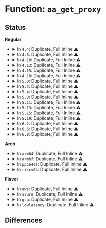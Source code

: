 # Function: <code>aa_get_proxy</code>

## Status
<b>Regular</b>
<ul>
<li>
<details>
<summary>In <code>4.4</code>: Duplicate, Full Inline ⚠️</summary>

**Collision:** Static Duplication

**Inline:** Full

**Transformation:** False

**Instances:**

```
In security/apparmor/apparmorfs.c (ffffffff81375568)
Location: security/apparmor/include/label.h:486
Inline: True
Inline callers:
  - security/apparmor/apparmorfs.c:create_profile_file
```
```
In security/apparmor/policy.c (ffffffff8137faa0)
Location: security/apparmor/include/label.h:486
Inline: True
Inline callers:
  - security/apparmor/policy.c:aa_alloc_profile
```
```
In security/apparmor/label.c (ffffffff81389c1e)
Location: security/apparmor/include/label.h:486
Inline: True
Inline callers:
  - security/apparmor/label.c:__proxy_share
  - security/apparmor/label.c:aa_label_alloc
```
</details>
</li>
<li>
<details>
<summary>In <code>4.8</code>: Duplicate, Full Inline ⚠️</summary>

**Collision:** Static Duplication

**Inline:** Full

**Transformation:** False

**Instances:**

```
In security/apparmor/apparmorfs.c (ffffffff813aeb3d)
Location: security/apparmor/include/label.h:486
Inline: True
Inline callers:
  - security/apparmor/apparmorfs.c:__aa_fs_profile_mkdir
  - security/apparmor/apparmorfs.c:create_profile_file
  - security/apparmor/apparmorfs.c:rawdata_open
```
```
In security/apparmor/policy.c (ffffffff813b945c)
Location: security/apparmor/include/label.h:486
Inline: True
Inline callers:
  - security/apparmor/policy.c:aa_alloc_profile
```
```
In security/apparmor/label.c (ffffffff813c4fb2)
Location: security/apparmor/include/label.h:486
Inline: True
Inline callers:
  - security/apparmor/label.c:aa_label_alloc
  - security/apparmor/label.c:__proxy_share
```
</details>
</li>
<li>
<details>
<summary>In <code>4.10</code>: Duplicate, Full Inline ⚠️</summary>

**Collision:** Static Duplication

**Inline:** Full

**Transformation:** False

**Instances:**

```
In security/apparmor/apparmorfs.c (ffffffff813c5c11)
Location: security/apparmor/include/label.h:486
Inline: True
Inline callers:
  - security/apparmor/apparmorfs.c:__aa_fs_profile_mkdir
  - security/apparmor/apparmorfs.c:create_profile_file
```
```
In security/apparmor/policy.c (ffffffff813d081c)
Location: security/apparmor/include/label.h:486
Inline: True
Inline callers:
  - security/apparmor/policy.c:aa_alloc_profile
```
```
In security/apparmor/label.c (ffffffff813dc602)
Location: security/apparmor/include/label.h:486
Inline: True
Inline callers:
  - security/apparmor/label.c:aa_label_alloc
  - security/apparmor/label.c:__proxy_share
```
</details>
</li>
<li>
<details>
<summary>In <code>4.13</code>: Duplicate, Full Inline ⚠️</summary>

**Collision:** Static Duplication

**Inline:** Full

**Transformation:** False

**Instances:**

```
In security/apparmor/apparmorfs.c (ffffffff813d8c5e)
Location: security/apparmor/include/label.h:426
Inline: True
Inline callers:
  - security/apparmor/apparmorfs.c:create_profile_file
```
```
In security/apparmor/policy.c (ffffffff813e3df0)
Location: security/apparmor/include/label.h:426
Inline: True
Inline callers:
  - security/apparmor/policy.c:aa_alloc_profile
```
```
In security/apparmor/label.c (ffffffff813ed18f)
Location: security/apparmor/include/label.h:426
Inline: True
Inline callers:
  - security/apparmor/label.c:aa_label_alloc
  - security/apparmor/label.c:__proxy_share
```
</details>
</li>
<li>
<details>
<summary>In <code>4.15</code>: Duplicate, Full Inline ⚠️</summary>

**Collision:** Static Duplication

**Inline:** Full

**Transformation:** False

**Instances:**

```
In security/apparmor/apparmorfs.c (ffffffff81402764)
Location: security/apparmor/include/label.h:426
Inline: True
Inline callers:
  - security/apparmor/apparmorfs.c:__aafs_profile_mkdir
  - security/apparmor/apparmorfs.c:__aafs_profile_mkdir
  - security/apparmor/apparmorfs.c:__aafs_profile_mkdir
  - security/apparmor/apparmorfs.c:create_profile_file
```
```
In security/apparmor/policy.c (ffffffff8140abd4)
Location: security/apparmor/include/label.h:426
Inline: True
Inline callers:
  - security/apparmor/policy.c:aa_alloc_profile
```
```
In security/apparmor/label.c (ffffffff81414b9b)
Location: security/apparmor/include/label.h:426
Inline: True
Inline callers:
  - security/apparmor/label.c:aa_label_alloc
  - security/apparmor/label.c:__proxy_share
```
</details>
</li>
<li>
<details>
<summary>In <code>4.18</code>: Duplicate, Full Inline ⚠️</summary>

**Collision:** Static Duplication

**Inline:** Full

**Transformation:** False

**Instances:**

```
In security/apparmor/apparmorfs.c (ffffffff81433786)
Location: security/apparmor/include/label.h:454
Inline: True
Inline callers:
  - security/apparmor/apparmorfs.c:__aafs_profile_mkdir
  - security/apparmor/apparmorfs.c:__aafs_profile_mkdir
  - security/apparmor/apparmorfs.c:__aafs_profile_mkdir
  - security/apparmor/apparmorfs.c:create_profile_file
```
```
In security/apparmor/policy.c (ffffffff8143c49b)
Location: security/apparmor/include/label.h:454
Inline: True
Inline callers:
  - security/apparmor/policy.c:aa_alloc_profile
```
```
In security/apparmor/label.c (ffffffff81446f9e)
Location: security/apparmor/include/label.h:454
Inline: True
Inline callers:
  - security/apparmor/label.c:aa_label_alloc
  - security/apparmor/label.c:__proxy_share
```
</details>
</li>
<li>
<details>
<summary>In <code>5.0</code>: Duplicate, Full Inline ⚠️</summary>

**Collision:** Static Duplication

**Inline:** Full

**Transformation:** False

**Instances:**

```
In security/apparmor/apparmorfs.c (ffffffff81450486)
Location: security/apparmor/include/label.h:454
Inline: True
Inline callers:
  - security/apparmor/apparmorfs.c:__aafs_profile_mkdir
  - security/apparmor/apparmorfs.c:__aafs_profile_mkdir
  - security/apparmor/apparmorfs.c:__aafs_profile_mkdir
  - security/apparmor/apparmorfs.c:create_profile_file
```
```
In security/apparmor/policy.c (ffffffff81459316)
Location: security/apparmor/include/label.h:454
Inline: True
Inline callers:
  - security/apparmor/policy.c:aa_alloc_profile
```
```
In security/apparmor/label.c (ffffffff81463ecb)
Location: security/apparmor/include/label.h:454
Inline: True
Inline callers:
  - security/apparmor/label.c:aa_label_alloc
  - security/apparmor/label.c:__proxy_share
```
</details>
</li>
<li>
<details>
<summary>In <code>5.3</code>: Duplicate, Full Inline ⚠️</summary>

**Collision:** Static Duplication

**Inline:** Full

**Transformation:** False

**Instances:**

```
In security/apparmor/apparmorfs.c (ffffffff8147dec2)
Location: security/apparmor/include/label.h:450
Inline: True
Inline callers:
  - security/apparmor/apparmorfs.c:__aafs_profile_mkdir
  - security/apparmor/apparmorfs.c:__aafs_profile_mkdir
  - security/apparmor/apparmorfs.c:__aafs_profile_mkdir
  - security/apparmor/apparmorfs.c:create_profile_file
```
```
In security/apparmor/policy.c (ffffffff81486abb)
Location: security/apparmor/include/label.h:450
Inline: True
Inline callers:
  - security/apparmor/policy.c:aa_alloc_profile
```
```
In security/apparmor/label.c (ffffffff81491184)
Location: security/apparmor/include/label.h:450
Inline: True
Inline callers:
  - security/apparmor/label.c:aa_label_alloc
  - security/apparmor/label.c:__proxy_share
```
</details>
</li>
<li>
<details>
<summary>In <code>5.4</code>: Duplicate, Full Inline ⚠️</summary>

**Collision:** Static Duplication

**Inline:** Full

**Transformation:** False

**Instances:**

```
In security/apparmor/apparmorfs.c (ffffffff81497baa)
Location: security/apparmor/include/label.h:451
Inline: True
Inline callers:
  - security/apparmor/apparmorfs.c:__aafs_profile_mkdir
  - security/apparmor/apparmorfs.c:__aafs_profile_mkdir
  - security/apparmor/apparmorfs.c:__aafs_profile_mkdir
  - security/apparmor/apparmorfs.c:create_profile_file
```
```
In security/apparmor/policy.c (ffffffff814a096b)
Location: security/apparmor/include/label.h:451
Inline: True
Inline callers:
  - security/apparmor/policy.c:aa_alloc_profile
```
```
In security/apparmor/label.c (ffffffff814ab034)
Location: security/apparmor/include/label.h:451
Inline: True
Inline callers:
  - security/apparmor/label.c:aa_label_alloc
  - security/apparmor/label.c:__proxy_share
```
</details>
</li>
<li>
<details>
<summary>In <code>5.8</code>: Duplicate, Full Inline ⚠️</summary>

**Collision:** Static Duplication

**Inline:** Full

**Transformation:** False

**Instances:**

```
In security/apparmor/apparmorfs.c (ffffffff814efc6d)
Location: security/apparmor/include/label.h:452
Inline: True
Inline callers:
  - security/apparmor/apparmorfs.c:__aafs_profile_mkdir
  - security/apparmor/apparmorfs.c:__aafs_profile_mkdir
  - security/apparmor/apparmorfs.c:__aafs_profile_mkdir
  - security/apparmor/apparmorfs.c:create_profile_file
  - security/apparmor/apparmorfs.c:seq_profile_hash_open
  - security/apparmor/apparmorfs.c:seq_profile_attach_open
  - security/apparmor/apparmorfs.c:seq_profile_mode_open
  - security/apparmor/apparmorfs.c:seq_profile_name_open
```
```
In security/apparmor/policy.c (ffffffff814faa22)
Location: security/apparmor/include/label.h:452
Inline: True
Inline callers:
  - security/apparmor/policy.c:aa_alloc_profile
```
```
In security/apparmor/label.c (ffffffff81509469)
Location: security/apparmor/include/label.h:452
Inline: True
Inline callers:
  - security/apparmor/label.c:__label_insert
  - security/apparmor/label.c:aa_label_alloc
```
</details>
</li>
<li>
<details>
<summary>In <code>5.11</code>: Duplicate, Full Inline ⚠️</summary>

**Collision:** Static Duplication

**Inline:** Full

**Transformation:** False

**Instances:**

```
In security/apparmor/apparmorfs.c (ffffffff8150d0ed)
Location: security/apparmor/include/label.h:452
Inline: True
Inline callers:
  - security/apparmor/apparmorfs.c:__aafs_profile_mkdir
  - security/apparmor/apparmorfs.c:__aafs_profile_mkdir
  - security/apparmor/apparmorfs.c:__aafs_profile_mkdir
  - security/apparmor/apparmorfs.c:__aafs_profile_mkdir
  - security/apparmor/apparmorfs.c:__aafs_profile_mkdir
  - security/apparmor/apparmorfs.c:__aafs_profile_mkdir
  - security/apparmor/apparmorfs.c:create_profile_file
  - security/apparmor/apparmorfs.c:create_profile_file
  - security/apparmor/apparmorfs.c:seq_profile_hash_open
  - security/apparmor/apparmorfs.c:seq_profile_hash_open
  - security/apparmor/apparmorfs.c:seq_profile_attach_open
  - security/apparmor/apparmorfs.c:seq_profile_attach_open
  - security/apparmor/apparmorfs.c:seq_profile_mode_open
  - security/apparmor/apparmorfs.c:seq_profile_mode_open
  - security/apparmor/apparmorfs.c:seq_profile_name_open
  - security/apparmor/apparmorfs.c:seq_profile_name_open
```
```
In security/apparmor/policy.c (ffffffff815177a2)
Location: security/apparmor/include/label.h:452
Inline: True
Inline callers:
  - security/apparmor/policy.c:aa_alloc_profile
```
```
In security/apparmor/label.c (ffffffff815268a6)
Location: security/apparmor/include/label.h:452
Inline: True
Inline callers:
  - security/apparmor/label.c:aa_label_alloc
  - security/apparmor/label.c:__proxy_share
```
</details>
</li>
<li>
<details>
<summary>In <code>5.13</code>: Duplicate, Full Inline ⚠️</summary>

**Collision:** Static Duplication

**Inline:** Full

**Transformation:** False

**Instances:**

```
In security/apparmor/apparmorfs.c (ffffffff81513b0d)
Location: security/apparmor/include/label.h:452
Inline: True
Inline callers:
  - security/apparmor/apparmorfs.c:__aafs_profile_mkdir
  - security/apparmor/apparmorfs.c:__aafs_profile_mkdir
  - security/apparmor/apparmorfs.c:__aafs_profile_mkdir
  - security/apparmor/apparmorfs.c:__aafs_profile_mkdir
  - security/apparmor/apparmorfs.c:__aafs_profile_mkdir
  - security/apparmor/apparmorfs.c:__aafs_profile_mkdir
  - security/apparmor/apparmorfs.c:create_profile_file
  - security/apparmor/apparmorfs.c:create_profile_file
  - security/apparmor/apparmorfs.c:seq_profile_hash_open
  - security/apparmor/apparmorfs.c:seq_profile_hash_open
  - security/apparmor/apparmorfs.c:seq_profile_attach_open
  - security/apparmor/apparmorfs.c:seq_profile_attach_open
  - security/apparmor/apparmorfs.c:seq_profile_mode_open
  - security/apparmor/apparmorfs.c:seq_profile_mode_open
  - security/apparmor/apparmorfs.c:seq_profile_name_open
  - security/apparmor/apparmorfs.c:seq_profile_name_open
```
```
In security/apparmor/policy.c (ffffffff8151e052)
Location: security/apparmor/include/label.h:452
Inline: True
Inline callers:
  - security/apparmor/policy.c:aa_alloc_profile
```
```
In security/apparmor/label.c (ffffffff8152c236)
Location: security/apparmor/include/label.h:452
Inline: True
Inline callers:
  - security/apparmor/label.c:aa_label_alloc
  - security/apparmor/label.c:__proxy_share
```
</details>
</li>
<li>
<details>
<summary>In <code>5.15</code>: Duplicate, Full Inline ⚠️</summary>

**Collision:** Static Duplication

**Inline:** Full

**Transformation:** False

**Instances:**

```
In security/apparmor/apparmorfs.c (ffffffff815718fd)
Location: security/apparmor/include/label.h:452
Inline: True
Inline callers:
  - security/apparmor/apparmorfs.c:__aafs_profile_mkdir
  - security/apparmor/apparmorfs.c:__aafs_profile_mkdir
  - security/apparmor/apparmorfs.c:__aafs_profile_mkdir
  - security/apparmor/apparmorfs.c:__aafs_profile_mkdir
  - security/apparmor/apparmorfs.c:__aafs_profile_mkdir
  - security/apparmor/apparmorfs.c:__aafs_profile_mkdir
  - security/apparmor/apparmorfs.c:create_profile_file
  - security/apparmor/apparmorfs.c:create_profile_file
  - security/apparmor/apparmorfs.c:seq_profile_hash_open
  - security/apparmor/apparmorfs.c:seq_profile_hash_open
  - security/apparmor/apparmorfs.c:seq_profile_attach_open
  - security/apparmor/apparmorfs.c:seq_profile_attach_open
  - security/apparmor/apparmorfs.c:seq_profile_mode_open
  - security/apparmor/apparmorfs.c:seq_profile_mode_open
  - security/apparmor/apparmorfs.c:seq_profile_name_open
  - security/apparmor/apparmorfs.c:seq_profile_name_open
```
```
In security/apparmor/policy.c (ffffffff8157c166)
Location: security/apparmor/include/label.h:452
Inline: True
Inline callers:
  - security/apparmor/policy.c:aa_alloc_profile
```
```
In security/apparmor/label.c (ffffffff8158a624)
Location: security/apparmor/include/label.h:452
Inline: True
Inline callers:
  - security/apparmor/label.c:aa_label_alloc
  - security/apparmor/label.c:__proxy_share
```
</details>
</li>
<li>
<details>
<summary>In <code>5.19</code>: Duplicate, Full Inline ⚠️</summary>

**Collision:** Static Duplication

**Inline:** Full

**Transformation:** False

**Instances:**

```
In security/apparmor/apparmorfs.c (ffffffff8160e6ff)
Location: security/apparmor/include/label.h:455
Inline: True
Inline callers:
  - security/apparmor/apparmorfs.c:__aafs_profile_mkdir
  - security/apparmor/apparmorfs.c:__aafs_profile_mkdir
  - security/apparmor/apparmorfs.c:__aafs_profile_mkdir
  - security/apparmor/apparmorfs.c:__aafs_profile_mkdir
  - security/apparmor/apparmorfs.c:__aafs_profile_mkdir
  - security/apparmor/apparmorfs.c:__aafs_profile_mkdir
  - security/apparmor/apparmorfs.c:create_profile_file
  - security/apparmor/apparmorfs.c:create_profile_file
  - security/apparmor/apparmorfs.c:seq_profile_hash_open
  - security/apparmor/apparmorfs.c:seq_profile_hash_open
  - security/apparmor/apparmorfs.c:seq_profile_attach_open
  - security/apparmor/apparmorfs.c:seq_profile_attach_open
  - security/apparmor/apparmorfs.c:seq_profile_mode_open
  - security/apparmor/apparmorfs.c:seq_profile_mode_open
  - security/apparmor/apparmorfs.c:seq_profile_name_open
  - security/apparmor/apparmorfs.c:seq_profile_name_open
```
```
In security/apparmor/policy.c (ffffffff8161a889)
Location: security/apparmor/include/label.h:455
Inline: True
Inline callers:
  - security/apparmor/policy.c:aa_alloc_profile
```
```
In security/apparmor/label.c (ffffffff8162ba8b)
Location: security/apparmor/include/label.h:455
Inline: True
Inline callers:
  - security/apparmor/label.c:aa_label_alloc
  - security/apparmor/label.c:__proxy_share
```
</details>
</li>
<li>
<details>
<summary>In <code>6.2</code>: Duplicate, Full Inline ⚠️</summary>

**Collision:** Static Duplication

**Inline:** Full

**Transformation:** False

**Instances:**

```
In security/apparmor/apparmorfs.c (ffffffff816c09ac)
Location: security/apparmor/include/label.h:456
Inline: True
Inline callers:
  - security/apparmor/apparmorfs.c:__aafs_profile_mkdir
  - security/apparmor/apparmorfs.c:__aafs_profile_mkdir
  - security/apparmor/apparmorfs.c:__aafs_profile_mkdir
  - security/apparmor/apparmorfs.c:__aafs_profile_mkdir
  - security/apparmor/apparmorfs.c:__aafs_profile_mkdir
  - security/apparmor/apparmorfs.c:__aafs_profile_mkdir
  - security/apparmor/apparmorfs.c:create_profile_file
  - security/apparmor/apparmorfs.c:create_profile_file
```
```
In security/apparmor/policy.c (ffffffff816cd857)
Location: security/apparmor/include/label.h:456
Inline: True
Inline callers:
  - security/apparmor/policy.c:aa_alloc_profile
```
```
In security/apparmor/label.c (ffffffff816e036a)
Location: security/apparmor/include/label.h:456
Inline: True
Inline callers:
  - security/apparmor/label.c:aa_label_alloc
  - security/apparmor/label.c:__proxy_share
```
</details>
</li>
<li>
<details>
<summary>In <code>6.5</code>: Duplicate, Full Inline ⚠️</summary>

**Collision:** Static Duplication

**Inline:** Full

**Transformation:** False

**Instances:**

```
In security/apparmor/apparmorfs.c (ffffffff816f94ac)
Location: security/apparmor/include/label.h:456
Inline: True
Inline callers:
  - security/apparmor/apparmorfs.c:__aafs_profile_mkdir
  - security/apparmor/apparmorfs.c:__aafs_profile_mkdir
  - security/apparmor/apparmorfs.c:__aafs_profile_mkdir
  - security/apparmor/apparmorfs.c:__aafs_profile_mkdir
  - security/apparmor/apparmorfs.c:__aafs_profile_mkdir
  - security/apparmor/apparmorfs.c:__aafs_profile_mkdir
  - security/apparmor/apparmorfs.c:create_profile_file
  - security/apparmor/apparmorfs.c:create_profile_file
```
```
In security/apparmor/policy.c (ffffffff81706487)
Location: security/apparmor/include/label.h:456
Inline: True
Inline callers:
  - security/apparmor/policy.c:aa_alloc_profile
```
```
In security/apparmor/label.c (ffffffff8171999b)
Location: security/apparmor/include/label.h:456
Inline: True
Inline callers:
  - security/apparmor/label.c:aa_label_alloc
  - security/apparmor/label.c:__proxy_share
```
</details>
</li>
<li>
<details>
<summary>In <code>6.8</code>: Duplicate, Full Inline ⚠️</summary>

**Collision:** Static Duplication

**Inline:** Full

**Transformation:** False

**Instances:**

```
In security/apparmor/apparmorfs.c (ffffffff8173624c)
Location: security/apparmor/include/label.h:451
Inline: True
Inline callers:
  - security/apparmor/apparmorfs.c:__aafs_profile_mkdir
  - security/apparmor/apparmorfs.c:__aafs_profile_mkdir
  - security/apparmor/apparmorfs.c:__aafs_profile_mkdir
  - security/apparmor/apparmorfs.c:__aafs_profile_mkdir
  - security/apparmor/apparmorfs.c:__aafs_profile_mkdir
  - security/apparmor/apparmorfs.c:__aafs_profile_mkdir
  - security/apparmor/apparmorfs.c:create_profile_file
  - security/apparmor/apparmorfs.c:create_profile_file
```
```
In security/apparmor/policy.c (ffffffff81743e02)
Location: security/apparmor/include/label.h:451
Inline: True
Inline callers:
  - security/apparmor/policy.c:aa_alloc_profile
```
```
In security/apparmor/label.c (ffffffff8175843b)
Location: security/apparmor/include/label.h:451
Inline: True
Inline callers:
  - security/apparmor/label.c:aa_label_alloc
  - security/apparmor/label.c:__proxy_share
```
</details>
</li>
</ul>
<b>Arch</b>
<ul>
<li>
<details>
<summary>In <code>arm64</code>: Duplicate, Full Inline ⚠️</summary>

**Collision:** Static Duplication

**Inline:** Full

**Transformation:** False

**Instances:**

```
In security/apparmor/apparmorfs.c (ffff80001058d738)
Location: security/apparmor/include/label.h:451
Inline: True
Inline callers:
  - security/apparmor/apparmorfs.c:__aafs_profile_mkdir
  - security/apparmor/apparmorfs.c:__aafs_profile_mkdir
  - security/apparmor/apparmorfs.c:__aafs_profile_mkdir
  - security/apparmor/apparmorfs.c:create_profile_file
```
```
In security/apparmor/policy.c (ffff8000105966e8)
Location: security/apparmor/include/label.h:451
Inline: True
Inline callers:
  - security/apparmor/policy.c:aa_alloc_profile
```
```
In security/apparmor/label.c (ffff8000105a1fd8)
Location: security/apparmor/include/label.h:451
Inline: True
Inline callers:
  - security/apparmor/label.c:aa_label_alloc
  - security/apparmor/label.c:__proxy_share
```
</details>
</li>
<li>
<details>
<summary>In <code>armhf</code>: Duplicate, Full Inline ⚠️</summary>

**Collision:** Static Duplication

**Inline:** Full

**Transformation:** False

**Instances:**

```
In security/apparmor/apparmorfs.c (c073e5a4)
Location: security/apparmor/include/label.h:451
Inline: True
Inline callers:
  - security/apparmor/apparmorfs.c:__aafs_profile_mkdir
  - security/apparmor/apparmorfs.c:__aafs_profile_mkdir
  - security/apparmor/apparmorfs.c:__aafs_profile_mkdir
  - security/apparmor/apparmorfs.c:create_profile_file
  - security/apparmor/apparmorfs.c:seq_profile_open
```
```
In security/apparmor/policy.c (c07477e8)
Location: security/apparmor/include/label.h:451
Inline: True
Inline callers:
  - security/apparmor/policy.c:aa_alloc_profile
```
```
In security/apparmor/label.c (c0752684)
Location: security/apparmor/include/label.h:451
Inline: True
Inline callers:
  - security/apparmor/label.c:aa_label_alloc
  - security/apparmor/label.c:__proxy_share
```
</details>
</li>
<li>
<details>
<summary>In <code>ppc64el</code>: Duplicate, Full Inline ⚠️</summary>

**Collision:** Static Duplication

**Inline:** Full

**Transformation:** False

**Instances:**

```
In security/apparmor/apparmorfs.c (c0000000006ffeb8)
Location: security/apparmor/include/label.h:451
Inline: True
Inline callers:
  - security/apparmor/apparmorfs.c:__aafs_profile_mkdir
  - security/apparmor/apparmorfs.c:__aafs_profile_mkdir
  - security/apparmor/apparmorfs.c:__aafs_profile_mkdir
  - security/apparmor/apparmorfs.c:create_profile_file
  - security/apparmor/apparmorfs.c:seq_profile_open
```
```
In security/apparmor/policy.c (c00000000070c3fc)
Location: security/apparmor/include/label.h:451
Inline: True
Inline callers:
  - security/apparmor/policy.c:aa_alloc_profile
```
```
In security/apparmor/label.c (c00000000071cf7c)
Location: security/apparmor/include/label.h:451
Inline: True
Inline callers:
  - security/apparmor/label.c:aa_label_alloc
  - security/apparmor/label.c:__proxy_share
```
</details>
</li>
<li>
<details>
<summary>In <code>riscv64</code>: Duplicate, Full Inline ⚠️</summary>

**Collision:** Static Duplication

**Inline:** Full

**Transformation:** False

**Instances:**

```
In security/apparmor/apparmorfs.c (ffffffe0003db8b6)
Location: security/apparmor/include/label.h:451
Inline: True
Inline callers:
  - security/apparmor/apparmorfs.c:__aafs_profile_mkdir
  - security/apparmor/apparmorfs.c:__aafs_profile_mkdir
  - security/apparmor/apparmorfs.c:__aafs_profile_mkdir
  - security/apparmor/apparmorfs.c:create_profile_file
  - security/apparmor/apparmorfs.c:seq_profile_open
```
```
In security/apparmor/policy.c (ffffffe0003e3470)
Location: security/apparmor/include/label.h:451
Inline: True
Inline callers:
  - security/apparmor/policy.c:aa_alloc_profile
```
```
In security/apparmor/label.c (ffffffe0003eca38)
Location: security/apparmor/include/label.h:451
Inline: True
Inline callers:
  - security/apparmor/label.c:aa_label_alloc
  - security/apparmor/label.c:__proxy_share
```
</details>
</li>
</ul>
<b>Flavor</b>
<ul>
<li>
<details>
<summary>In <code>aws</code>: Duplicate, Full Inline ⚠️</summary>

**Collision:** Static Duplication

**Inline:** Full

**Transformation:** False

**Instances:**

```
In security/apparmor/apparmorfs.c (ffffffff8149018a)
Location: security/apparmor/include/label.h:451
Inline: True
Inline callers:
  - security/apparmor/apparmorfs.c:__aafs_profile_mkdir
  - security/apparmor/apparmorfs.c:__aafs_profile_mkdir
  - security/apparmor/apparmorfs.c:__aafs_profile_mkdir
  - security/apparmor/apparmorfs.c:create_profile_file
```
```
In security/apparmor/policy.c (ffffffff81498f4b)
Location: security/apparmor/include/label.h:451
Inline: True
Inline callers:
  - security/apparmor/policy.c:aa_alloc_profile
```
```
In security/apparmor/label.c (ffffffff814a3614)
Location: security/apparmor/include/label.h:451
Inline: True
Inline callers:
  - security/apparmor/label.c:aa_label_alloc
  - security/apparmor/label.c:__proxy_share
```
</details>
</li>
<li>
<details>
<summary>In <code>azure</code>: Duplicate, Full Inline ⚠️</summary>

**Collision:** Static Duplication

**Inline:** Full

**Transformation:** False

**Instances:**

```
In security/apparmor/apparmorfs.c (ffffffff81480baa)
Location: security/apparmor/include/label.h:451
Inline: True
Inline callers:
  - security/apparmor/apparmorfs.c:__aafs_profile_mkdir
  - security/apparmor/apparmorfs.c:__aafs_profile_mkdir
  - security/apparmor/apparmorfs.c:__aafs_profile_mkdir
  - security/apparmor/apparmorfs.c:create_profile_file
```
```
In security/apparmor/policy.c (ffffffff8148996b)
Location: security/apparmor/include/label.h:451
Inline: True
Inline callers:
  - security/apparmor/policy.c:aa_alloc_profile
```
```
In security/apparmor/label.c (ffffffff81494034)
Location: security/apparmor/include/label.h:451
Inline: True
Inline callers:
  - security/apparmor/label.c:aa_label_alloc
  - security/apparmor/label.c:__proxy_share
```
</details>
</li>
<li>
<details>
<summary>In <code>gcp</code>: Duplicate, Full Inline ⚠️</summary>

**Collision:** Static Duplication

**Inline:** Full

**Transformation:** False

**Instances:**

```
In security/apparmor/apparmorfs.c (ffffffff8148c22a)
Location: security/apparmor/include/label.h:451
Inline: True
Inline callers:
  - security/apparmor/apparmorfs.c:__aafs_profile_mkdir
  - security/apparmor/apparmorfs.c:__aafs_profile_mkdir
  - security/apparmor/apparmorfs.c:__aafs_profile_mkdir
  - security/apparmor/apparmorfs.c:create_profile_file
```
```
In security/apparmor/policy.c (ffffffff81494feb)
Location: security/apparmor/include/label.h:451
Inline: True
Inline callers:
  - security/apparmor/policy.c:aa_alloc_profile
```
```
In security/apparmor/label.c (ffffffff8149f6b4)
Location: security/apparmor/include/label.h:451
Inline: True
Inline callers:
  - security/apparmor/label.c:aa_label_alloc
  - security/apparmor/label.c:__proxy_share
```
</details>
</li>
<li>
<details>
<summary>In <code>lowlatency</code>: Duplicate, Full Inline ⚠️</summary>

**Collision:** Static Duplication

**Inline:** Full

**Transformation:** False

**Instances:**

```
In security/apparmor/apparmorfs.c (ffffffff814a406a)
Location: security/apparmor/include/label.h:451
Inline: True
Inline callers:
  - security/apparmor/apparmorfs.c:__aafs_profile_mkdir
  - security/apparmor/apparmorfs.c:__aafs_profile_mkdir
  - security/apparmor/apparmorfs.c:__aafs_profile_mkdir
  - security/apparmor/apparmorfs.c:create_profile_file
```
```
In security/apparmor/policy.c (ffffffff814ad00b)
Location: security/apparmor/include/label.h:451
Inline: True
Inline callers:
  - security/apparmor/policy.c:aa_alloc_profile
```
```
In security/apparmor/label.c (ffffffff814b7ce4)
Location: security/apparmor/include/label.h:451
Inline: True
Inline callers:
  - security/apparmor/label.c:aa_label_alloc
  - security/apparmor/label.c:__proxy_share
```
</details>
</li>
</ul>

## Differences
